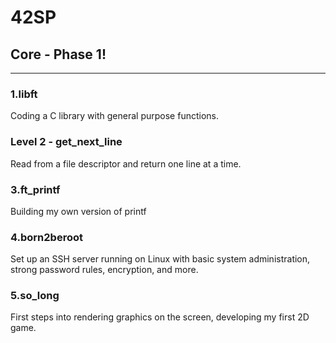 # 42SP

<h2>Core - Phase 1!</h2>
<hr>
<h3>1.libft</h3>
Coding a C library with general purpose functions.
<br>
<h3>Level 2 - get_next_line</h3>
Read from a file descriptor and return one line at a time.
<br>
<h3>3.ft_printf</h3>
Building my own version of printf
<br>
<h3>4.born2beroot</h3>
Set up an SSH server running on Linux with basic system administration, strong password rules, encryption, and more.
<h3>5.so_long</h3>
First steps into rendering graphics on the screen, developing my first 2D game. 
<br>
